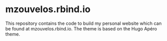 # mzouvelos.rbind.io

This repository contains the code to build my personal website which can be found at mzouvelos.rbind.io. The theme is based on the Hugo Apéro theme.